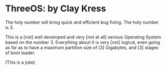# ThreeOS: by Clay Kress
The holy number will bring quick and efficient bug fixing. The holy number is 3.

  This is a [not] well developed and very [not at all] serious Operating System based on the number 3. Everything about it is very [not] logical, even going as far as to have a maximum partition size of [3] Gigabytes, and [3] stages of boot loader.

(This is a joke)
